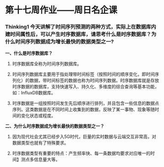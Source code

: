 # 第十七周作业——周日名企课

### Thinking1  今天讲解了时间序列预测的两种方式，实际上在数据库内建时间属性后，可以产生时序数据库，请思考什么是时序数据库？为什么时间序列数据成为增长最快的数据类型之一?

**一、什么是时序数据库？**

1. 时序数据库全称为时间序列数据库。

2. 时间序列数据库主要用于指处理带时间标签（按照时间的顺序变化，即时间序列化）的数据，带时间标签的数据也称为时间序列数据。时序数据库就是存放时序数据的数据库，支持快速写入、持久化、多维度的综合查询等基本功能，如：InfluxDB数据库。

3. 时序数据是一组按照时间发生先后顺序进行排列，并且包含一些信息的数据点序列。这类数据是在不同时间上收集到的数据，反映了某一事物、现象等随时间的变化状态或程度。



**二、为什么时序数据成为增长最快的数据类型之一？**

1. 因为现代社会尤其已经步入5G时代，巨量的实时数据与云端交互非常高，对数据类型也就有了特殊要求。

2. 时序数据类型有重要的特点：产生频率快、每一条数据均要求对应唯一的时间】测点多信息量大等。